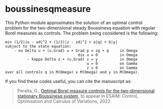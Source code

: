 # boussinesqmeasure

This Python module approximates the solution of an optimal control problem
for the two-dimensional steady Boussinesq equation with regular Borel
measures as controls. The problem being considered is the following:

    min (1/2)|u - ud|^2 + (1/2)|z - zd|^2 + a|q| + b|y|
    subject to the state equation:
        - nu Delta u + (u.Grad) u + Grad p = zg + q     in Omega
                                     div u = 0          in Omega
              - kappa Delta z + (u.Grad) z = y          in Omega
                                         u = 0          on Gamma
                                         z = 0          on Gamma
    over all controls q in M(Omega) x M(Omega) and y in M(Omega).

If you find these codes useful, you can cite the manuscript as:
> Peralta, G., [Optimal Borel measure controls for the two-dimensional
  stationary Boussinesq system](https://doi.org/10.1051/cocv/2022016), to appear in ESAIM: Control, Optimisation
  and Calculus of Variations, 2022.

